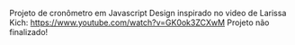 Projeto de cronômetro em Javascript
Design inspirado no video de Larissa Kich: https://www.youtube.com/watch?v=GK0ok3ZCXwM
Projeto não finalizado!
